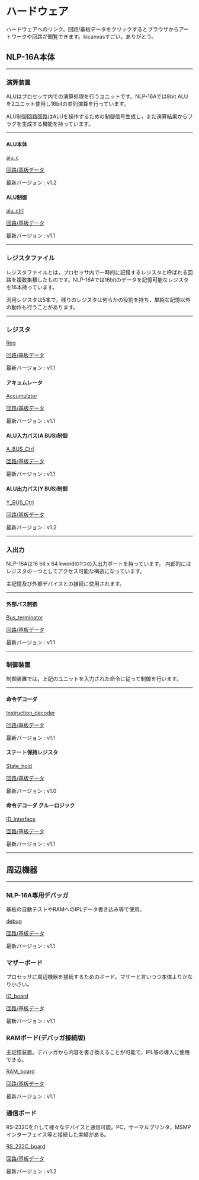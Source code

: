# ハードウェア
ハードウェアへのリンク。回路/基板データをクリックするとブラウザからアートワークや回路が閲覧できます。kicanvasすごい。ありがとう。

## NLP-16A本体
***
### 演算装置
ALUはプロセッサ内での演算処理を行うユニットです。NLP-16Aでは8bit ALUを2ユニット使用し16bitの並列演算を行っています。

ALU制御回路回路はALUを操作するための制御信号生成し，また演算結果からフラグを生成する機能を持っています。
***
#### ALU本体
[alu_c](https://github.com/cherry-takuan/nlp/tree/master/nlp-16a/Hardware/alu_c)

[回路/基板データ](https://kicanvas.org/?github=https%3A%2F%2Fgithub.com%2Fcherry-takuan%2Fnlp%2Ftree%2Fmaster%2Fnlp-16a%2FHardware%2Falu_c)

最新バージョン : v1.2

#### ALU制御
[alu_ctrl](https://github.com/cherry-takuan/nlp/tree/master/nlp-16a/Hardware/alu_ctrl)

[回路/基板データ](https://kicanvas.org/?github=https%3A%2F%2Fgithub.com%2Fcherry-takuan%2Fnlp%2Ftree%2Fmaster%2Fnlp-16a%2FHardware%2Falu_ctrl)

最新バージョン : v1.1
***
### レジスタファイル
レジスタファイルとは，プロセッサ内で一時的に記憶するレジスタと呼ばれる回路を複数集積したものです。NLP-16Aでは16bitのデータを記憶可能なレジスタを16本持っています。

汎用レジスタは5本で，残りのレジスタは何らかの役割を持ち，単純な記憶以外の動作も行うことがあります。

***
### レジスタ
[Reg](https://github.com/cherry-takuan/nlp/tree/master/nlp-16a/Hardware/Reg)

[回路/基板データ](https://kicanvas.org/?github=https%3A%2F%2Fgithub.com%2Fcherry-takuan%2Fnlp%2Ftree%2Fmaster%2Fnlp-16a%2FHardware%2FReg)

最新バージョン : v1.1

#### アキュムレータ
[Accumulztor](https://github.com/cherry-takuan/nlp/tree/master/nlp-16a/Hardware/Accumulator)

[回路/基板データ](https://kicanvas.org/?github=https%3A%2F%2Fgithub.com%2Fcherry-takuan%2Fnlp%2Ftree%2Fmaster%2Fnlp-16a%2FHardware%2FAccumulator)

最新バージョン : v1.1

#### ALU入力バス(A BUS)制御
[A_BUS_Ctrl](https://github.com/cherry-takuan/nlp/tree/master/nlp-16a/Hardware/A_BUS_Ctrl)

[回路/基板データ](https://kicanvas.org/?github=https%3A%2F%2Fgithub.com%2Fcherry-takuan%2Fnlp%2Ftree%2Fmaster%2Fnlp-16a%2FHardware%2FA_BUS_Ctrl)

最新バージョン : v1.1

#### ALU出力バス(Y BUS)制御
[Y_BUS_Ctrl](https://github.com/cherry-takuan/nlp/tree/master/nlp-16a/Hardware/Y_BUS_Ctrl)

[回路/基板データ](https://kicanvas.org/?github=https%3A%2F%2Fgithub.com%2Fcherry-takuan%2Fnlp%2Ftree%2Fmaster%2Fnlp-16a%2FHardware%2FY_BUS_Ctrl)

最新バージョン : v1.2
***
### 入出力
NLP-16Aは16 bit x 64 kwordの1つの入出力ポートを持っています。
内部的にはレジスタの一つとしてアクセス可能な構造になっています。

主記憶及び外部デバイスとの接続に使用されます。
***
#### 外部バス制御
[Bus_terminator](https://github.com/cherry-takuan/nlp/tree/master/nlp-16a/Hardware/BUS_terminator)

[回路/基板データ](https://kicanvas.org/?github=https%3A%2F%2Fgithub.com%2Fcherry-takuan%2Fnlp%2Ftree%2Fmaster%2Fnlp-16a%2FHardware%2FBUS_terminator)

最新バージョン : v1.1

***
### 制御装置
制御装置では，上記のユニットを入力された命令に従って制御を行います。

***

#### 命令デコーダ
[Instruction_decoder](https://github.com/cherry-takuan/nlp/tree/master/nlp-16a/Hardware/Instruction_decoder)

[回路/基板データ](https://kicanvas.org/?github=https%3A%2F%2Fgithub.com%2Fcherry-takuan%2Fnlp%2Ftree%2Fmaster%2Fnlp-16a%2FHardware%2FInstruction_decoder)

最新バージョン : v1.1

#### ステート保持レジスタ
[State_hold](https://github.com/cherry-takuan/nlp/tree/master/nlp-16a/Hardware/State_hold)

[回路/基板データ](https://kicanvas.org/?github=https%3A%2F%2Fgithub.com%2Fcherry-takuan%2Fnlp%2Ftree%2Fmaster%2Fnlp-16a%2FHardware%2FState_hold)

最新バージョン : v1.0

#### 命令デコーダ グルーロジック
[ID_interface](https://github.com/cherry-takuan/nlp/tree/master/nlp-16a/Hardware/ID_interface)

[回路/基板データ](https://kicanvas.org/?github=https%3A%2F%2Fgithub.com%2Fcherry-takuan%2Fnlp%2Ftree%2Fmaster%2Fnlp-16a%2FHardware%2FID_interface)

最新バージョン : v1.1

***

## 周辺機器

***

### NLP-16A専用デバッガ
基板の自動テストやRAMへのIPLデータ書き込み等で使用。

[debug](https://github.com/cherry-takuan/nlp/tree/master/nlp-16a/Hardware/debug)

[回路/基板データ](https://kicanvas.org/?github=https%3A%2F%2Fgithub.com%2Fcherry-takuan%2Fnlp%2Ftree%2Fmaster%2Fnlp-16a%2FHardware%2Fdebug)

最新バージョン : v1.1

### マザーボード
プロセッサに周辺機器を接続するためのボード。マザーと言いつつ本体よりかなり小さい。

[IO_board](https://github.com/cherry-takuan/nlp/tree/master/nlp-16a/Hardware/IO_board)

[回路/基板データ](https://kicanvas.org/?github=https%3A%2F%2Fgithub.com%2Fcherry-takuan%2Fnlp%2Ftree%2Fmaster%2Fnlp-16a%2FHardware%2FIO_board)

最新バージョン : v1.1

### RAMボード(デバッガ接続版)
主記憶装置。デバッガから内容を書き換えることが可能で，IPL等の導入に使用できる。

[RAM_board](https://github.com/cherry-takuan/nlp/tree/master/nlp-16a/Hardware/RAM_board)

[回路/基板データ](https://kicanvas.org/?github=https%3A%2F%2Fgithub.com%2Fcherry-takuan%2Fnlp%2Ftree%2Fmaster%2Fnlp-16a%2FHardware%2FRAM_board)

最新バージョン : v1.1

### 通信ボード
RS-232Cを介して様々なデバイスと通信可能。PC，サーマルプリンタ，MSMPインターフェイス等と接続した実績がある。

[RS_232C_board](https://github.com/cherry-takuan/nlp/tree/master/nlp-16a/Hardware/RS_232C_board)

[回路/基板データ](https://kicanvas.org/?github=https%3A%2F%2Fgithub.com%2Fcherry-takuan%2Fnlp%2Ftree%2Fmaster%2Fnlp-16a%2FHardware%2FRS_232C_board)

最新バージョン : v1.2